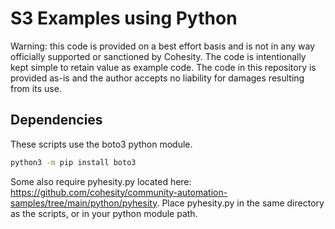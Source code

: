 # S3 Examples using Python

Warning: this code is provided on a best effort basis and is not in any way officially supported or sanctioned by Cohesity. The code is intentionally kept simple to retain value as example code. The code in this repository is provided as-is and the author accepts no liability for damages resulting from its use.

## Dependencies

These scripts use the boto3 python module. 

```bash
python3 -m pip install boto3
```

Some also require pyhesity.py located here: <https://github.com/cohesity/community-automation-samples/tree/main/python/pyhesity>. Place pyhesity.py in the same directory as the scripts, or in your python module path.

